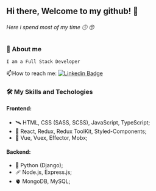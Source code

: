 ## Hi there, Welcome to my github! 🤤
###### Here i spend most of my time 🕔 😙
### 📑 About me
    I am a Full Stack Developer
:mailbox:How to reach me: [![Linkedin Badge](https://img.shields.io/badge/-telegram-blue)](@itsdimaamidsti)
### :hammer_and_wrench: My Skills and Techologies
#### Frontend:
- 🛰️ HTML, CSS (SASS, SCSS), JavaScript, TypeScript;  
- 🐡 React, Redux, Redux ToolKit, Styled-Components;
- 🥬 Vue, Vuex, Effector, Mobx;  

#### Backend:
- 🧮 Python (Django);  
- 🩹 Node.js, Express.js;
- 🫀 MongoDB, MySQL;  

